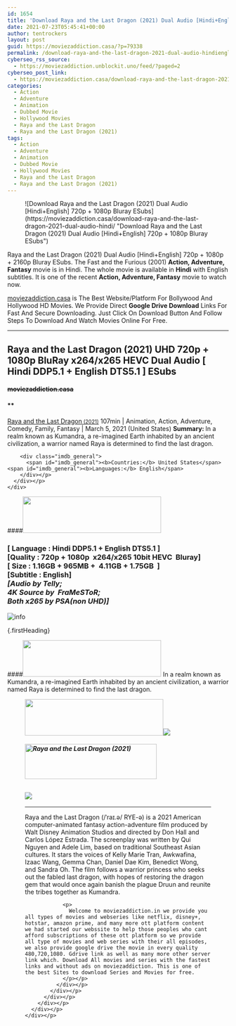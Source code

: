 ```yaml
---
id: 1654
title: 'Download Raya and the Last Dragon (2021) Dual Audio [Hindi+English] 720p + 1080p Bluray ESubs'
date: 2021-07-23T05:45:41+00:00
author: tentrockers
layout: post
guid: https://moviezaddiction.casa/?p=79338
permalink: /download-raya-and-the-last-dragon-2021-dual-audio-hindienglish-720p-1080p-bluray-esubs/
cyberseo_rss_source:
  - https://moviezaddiction.unblockit.uno/feed/?paged=2
cyberseo_post_link:
  - https://moviezaddiction.casa/download-raya-and-the-last-dragon-2021-dual-audio-hindi/
categories:
  - Action
  - Adventure
  - Animation
  - Dubbed Movie
  - Hollywood Movies
  - Raya and the Last Dragon
  - Raya and the Last Dragon (2021)
tags:
  - Action
  - Adventure
  - Animation
  - Dubbed Movie
  - Hollywood Movies
  - Raya and the Last Dragon
  - Raya and the Last Dragon (2021)
---
```

<figure class="entry-thumbnail">![Download Raya and the Last Dragon (2021) Dual Audio [Hindi+English] 720p + 1080p Bluray ESubs](https://moviezaddiction.casa/download-raya-and-the-last-dragon-2021-dual-audio-hindi/ "Download Raya and the Last Dragon (2021) Dual Audio [Hindi+English] 720p + 1080p Bluray ESubs") </figure> 

Raya and the Last Dragon (2021) Dual Audio [Hindi+English] 720p + 1080p + 2160p Bluray ESubs. The Fast and the Furious (2001) **Action, Adventure, Fantasy** movie is in Hindi. The whole movie is available in **Hindi** with English subtitles. It is one of the recent **Action, Adventure, Fantasy** movie to watch now.

[moviezaddiction.casa](https://moviezaddiction.casa) is The Best Website/Platform For Bollywood And Hollywood HD Movies. We Provide Direct **Google Drive Download** Links For Fast And Secure Downloading. Just Click On Download Button And Follow Steps To Download And Watch Movies Online For Free.

* * *

## <span>Raya and the Last Dragon (2021) UHD 720p + 1080p BluRay x264/x265 HEVC Dual Audio [ Hindi DDP5.1 + English DTS5.1 ] ESubs</span>

#### <span>~~moviezaddiction.casa~~</span>

#### **</p> 

<div class="imdb_container">
  <div>
    <div class="imdb_dark">
      <div class="imdb_right">
        <span id="movie_title"><a href="https://www.imdb.com/title/tt5109280" target="_blank" rel="noopener">Raya and the Last Dragon<small> (2021)</small></a></span> <span id="genres">107min | Animation, Action, Adventure, Comedy, Family, Fantasy | March 5, 2021 (United States)</span> <span id="summary"><b>Summary: </b>In a realm known as Kumandra, a re-imagined Earth inhabited by an ancient civilization, a warrior named Raya is determined to find the last dragon.</span> </p> 
        
        <div class="imdb_general">
          <span id="imdb_general"><b>Countries:</b> United States</span><span id="imdb_general"><b>Languages:</b> English</span>
        </div></p>
      </div></p>
    </div>
  </div>
</div>

</b></h4> 

####<img loading="lazy" class="aligncenter" src="https:///moviezaddiction.casa/wp-content/uploads/2018/02/Media-Info.png?zoom=0.8099999785423279&resize=315%2C83&ssl=1" srcset="https://moviezaddiction.casa//wp-content/uploads/2018/02/Media-Info.png?zoom=0.8999999761581421&resize=315%2C83&ssl=1" width="315" height="83" /> 

### <span><span><strong>[ Language : Hindi DDP5.1 + English DTS5.1</strong>&nbsp;]</span><br /><span>[Quality : 720p + 1080p&nbsp; x264/x265 10bit HEVC&nbsp; Bluray]</span><br /><span>[ Size : 1.16GB + 965MB +&nbsp; 4.11GB + 1.75GB&nbsp; ]</span><br /><span>[Subtitle : English]<br /></span></span><span><em>[Audio by Telly;<br />4K Source by&nbsp; FraMeSToR;<br />Both x265 by PSA<span>(non UHD)</span>]</em></span>  
<img src="https://i.imgur.com/AusysgD.png" alt="info" usemap="#workmap" /> </p> 

<map name="workmap">
  <area alt="imdb" coords="0,0,80,40" shape="rect" href="https://www.imdb.com/title/tt5109280/" target="_blank" />
  
  <area alt="youtube" coords="100,0,180,40" shape="rect" href="https://www.youtube.com/watch?v=1VIZ89FEjYI" target="_blank" />
</map> {.firstHeading}

####<img loading="lazy" class="aligncenter" src="https://moviezaddiction.casa//wp-content/uploads/2018/02/Plot.jpeg?zoom=0.8099999785423279&resize=315%2C83&ssl=1" srcset="https://moviezaddiction.casa//wp-content/uploads/2018/02/Plot.jpeg?zoom=0.8999999761581421&resize=315%2C83&ssl=1" width="315" height="83" /> <span>In a realm known as Kumandra, a re-imagined Earth inhabited by an ancient civilization, a warrior named Raya is determined to find the last dragon.</span>

<div class="wp-block-image">
  <figure class="aligncenter is-resized"><img loading="lazy" class="aligncenter" src="https://i1.wp.com/moviezaddiction.casa/wp-content/uploads/2018/02/Screenshots-Button.png?zoom=0.8099999785423279&resize=315%2C83&ssl=1" srcset="https://moviezaddiction.casa//wp-content/uploads/2018/02/Screenshots-Button.png?zoom=0.8999999761581421&resize=315%2C83&ssl=1" width="315" height="83" /><img src="https://1.bp.blogspot.com/-rkUKi7UFTrY/YPpNJmQnTsI/AAAAAAAAE3I/qK6nJjrh3t4oOevnusHR8Jkmciu9OLRpwCLcBGAsYHQ/s16000/Raya%2Band%2Bthe%2BLast%2BDragon%2B%25282021%2529%2BUHD%2B1080p%2BBluray%2Bx264%2BDual%2BAudio%2B%255B%2BHindi%2BDDP5.1%2B%252B%2BEnglish%2BDTS5.1%2B%255D%2BESub%2B4.11GB%2B%255Bwww.MoviezAddiction.casa%255D_s.jpg" /> </p> 
  
  <h4 class="summary_text">
    <em><img loading="lazy" class="aligncenter" src="https://i2.wp.com/moviezaddiction.casa/wp-content/uploads/2018/02/Download-Button-1.png?zoom=0.8099999785423279&resize=300%2C80&ssl=1" srcset="https://i2.wp.com/moviezaddiction.casa/wp-content/uploads/2018/02/Download-Button-1.png?zoom=0.8999999761581421&resize=300%2C80&ssl=1" alt="Raya and the Last Dragon (2021)" width="300" height="80" /></em>
  </h4>
  
  <h2>
    <img class="aligncenter" src="https://i.imgur.com/Ds7bb.gif" />
  </h2>
  
  <hr />
  
  <div class="mod" data-md="50" data-hveid="250" data-ved="0ahUKEwi-7dnvqo7WAhXLsFQKHTILBKEQkCkI-gEoAzAn">
    <div class="_cgc kno-fb-ctx" data-hveid="251" data-ved="0ahUKEwi-7dnvqo7WAhXLsFQKHTILBKEQziAI-wEoADAn">
      <div class="r-iH9cFH0n0MiE">
        <div class="mod" data-md="50" data-hveid="228" data-ved="0ahUKEwjniJq86tTWAhULK48KHU9mChkQkCkI5AEoBDAh">
          <div class="_cgc kno-fb-ctx" data-hveid="229" data-ved="0ahUKEwjniJq86tTWAhULK48KHU9mChkQziAI5QEoADAh">
            <div class="r-iwKCMzMr_HBQ">
              <div class="overviewContainer ng-star-inserted">
                <p>
                  Raya and the Last Dragon (/ˈraɪ.ə/ RYE-ə) is a 2021 American computer-animated fantasy action-adventure film produced by Walt Disney Animation Studios and directed by Don Hall and Carlos López Estrada. The screenplay was written by Qui Nguyen and Adele Lim, based on traditional Southeast Asian cultures. It stars the voices of Kelly Marie Tran, Awkwafina, Izaac Wang, Gemma Chan, Daniel Dae Kim, Benedict Wong, and Sandra Oh. The film follows a warrior princess who seeks out the fabled last dragon, with hopes of restoring the dragon gem that would once again banish the plague Druun and reunite the tribes together as Kumandra.
                </p>
                
                <p>
                  Welcome to moviezaddiction.in we provide you all types of movies and webseries like netflix, disney+, hotstar, amazon prime, and many more ott platform content we had started our webssite to help those peoples who cant afford subscriptions of these ott platform so we provide all type of movies and web series with their all episodes, we also provide google drive the movie in every quality 480,720,1080. Gdrive link as well as many more other server link which. Download All movies and series with the fastest links and without ads on moviezaddiction. This is one of the best Sites to download Series and Movies for free.
                </p></p>
              </div></p>
            </div></p>
          </div></p>
        </div></p>
      </div></p>
    </div></p>
  </div></figure>
</div>
